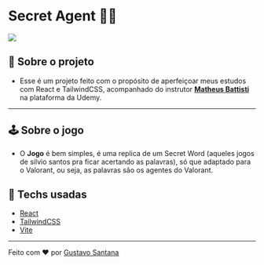 # Secret Agent 🕵️‍♂️

![](https://user-images.githubusercontent.com/92998471/178231476-c4273dc2-7ae4-410f-a296-f9818517ab05.gif)

## 🧾 Sobre o projeto

- Esse é um projeto feito com o propósito de aperfeiçoar meus estudos com React e TailwindCSS, acompanhado do instrutor [**Matheus Battisti**](https://www.udemy.com/user/matheus-battisti/) na plataforma da Udemy.

<hr/>

## 🕹 Sobre o jogo

- O **Jogo** é bem simples, é uma replica de um Secret Word (aqueles jogos de silvio santos pra ficar acertando as palavras), só que adaptado para o Valorant, ou seja, as palavras são os agentes do Valorant.

## 🔗 Techs usadas

- [React](https://reactjs.org/)
- [TailwindCSS](https://tailwindcss.com/)
- [Vite](https://vitejs.dev/)

<hr/>

Feito com ❤ por [Gustavo Santana](https://www.github.com/gustavros)
